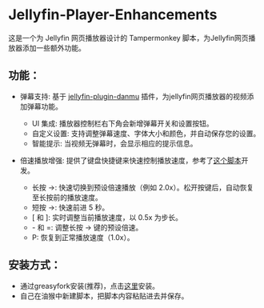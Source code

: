 # Jellyfin-Player-Enhancements
这是一个为 Jellyfin 网页播放器设计的 Tampermonkey 脚本，为Jellyfin网页播放器添加一些额外功能。

## 功能：
- 弹幕支持: 基于 [jellyfin-plugin-danmu](https://github.com/cxfksword/jellyfin-plugin-danmu) 插件，为jellyfin网页播放器的视频添加弹幕功能。
  - UI 集成: 播放器控制栏右下角会新增弹幕开关和设置按钮。
  - 自定义设置: 支持调整弹幕速度、字体大小和颜色，并自动保存您的设置。
  - 智能提示: 当视频无弹幕时，会显示相应的提示信息。

- 倍速播放增强: 提供了键盘快捷键来快速控制播放速度，参考了[这个脚本](https://greasyfork.org/zh-CN/scripts/523429-%E8%A7%86%E9%A2%91%E5%80%8D%E9%80%9F%E6%92%AD%E6%94%BE)开发。
  - 长按 →: 快速切换到预设倍速播放（例如 2.0x）。松开按键后，自动恢复至长按前的播放速度。
  - 短按 →: 快速前进 5 秒。
  - [ 和 ]: 实时调整当前播放速度，以 0.5x 为步长。
  - \- 和 =: 调整长按 → 键的预设倍速。
  - P: 恢复到正常播放速度（1.0x）。

## 安装方式：
- 通过greasyfork安装(推荐)，点击[这里]()安装。
- 自己在油猴中新建脚本，把脚本内容粘贴进去并保存。
